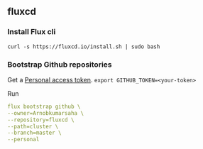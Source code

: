 ## fluxcd


### Install Flux cli
`curl -s https://fluxcd.io/install.sh | sudo bash`

### Bootstrap Github repositories
Get a [Personal access token](https://docs.github.com/en/authentication/keeping-your-account-and-data-secure/creating-a-personal-access-token).
`export GITHUB_TOKEN=<your-token>`

Run

```yaml
flux bootstrap github \
--owner=Arnobkumarsaha \
--repository=fluxcd \
--path=cluster \
--branch=master \
--personal
```